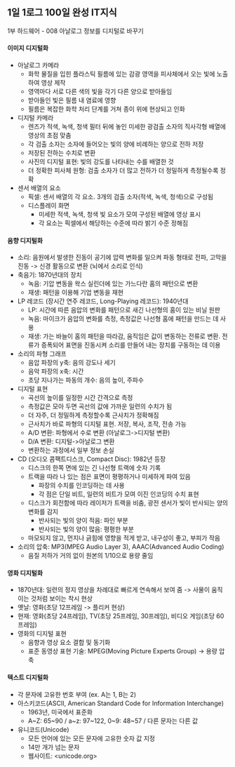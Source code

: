 ## 1일 1로그 100일 완성 IT지식

1부 하드웨어 - 008 아날로그 정보를 디지털로 바꾸기

#### 이미지 디지털화

- 아날로그 카메라
  - 화학 물질을 입힌 플라스틱 필름에 있는 감광 영역을 피사체에서 오는 빛에 노출하여 영상 제작
  - 영역마다 서로 다른 색의 빛을 각기 다른 양으로 받아들임
  - 받아들인 빛은 필름 내 염료에 영향
  - 필름은 복잡한 화학 처리 단계를 거쳐 종이 위에 현상되고 인화
- 디지털 카메라
  - 렌즈가 적색, 녹색, 청색 필터 뒤에 놓인 미세한 광검출 소자의 직사각형 배열에 영상의 초점 맞춤
  - 각 검출 소자는 소자에 들어오는 빛의 양에 비례하는 양으로 전하 저장
  - 저장된 전하는 수치로 변환
  - 사진의 디지털 표현: 빛의 강도를 나타내는 수를 배열한 것
  - 더 정확한 피사체 원형: 검출 소자가 더 많고 전하가 더 정밀하게 측정될수록 정확
- 센서 배열의 요소
  - 픽셀: 센서 배열의 각 요소. 3개의 검출 소자(적색, 녹색, 청색)으로 구성됨
  - 디스플레이 화면
    - 미세한 적색, 녹색, 청색 빛 요소가 모여 구성된 배열에 영상 표시
    - 각 요소는 픽셀에서 해당하는 수준에 따라 밝기 수준 정해짐

#### 음향 디지털화

- 소리: 음원에서 발생한 진동이 공기에 압력 변화를 일으켜 파동 형태로 전파, 고막을 진동 -> 신경 활동으로 변환 (뇌에서 소리로 인식)
- 축음기: 1870년대의 장치
  - 녹음: 기압 변동을 왁스 실린더에 있는 가느다란 홈의 패턴으로 변환
  - 재생: 패턴을 이용해 기업 변동을 재현
- LP 레코드 (장시간 연주 레코드, Long-Playing 레코드): 1940년대
  - LP: 시간에 따른 음압의 변화를 패턴으로 새긴 나선형의 홈이 있는 비닐 원판
  - 녹음: 마이크가 음압의 변화를 측정, 측정값은 나선형 홈에 패턴을 만드는 데 사용
  - 재생: 가는 바늘이 홈의 패턴을 따라감, 움직임은 값이 변동하는 전류로 변환. 전류가 증폭되어 표면을 진동시켜 소리를 만들어 내는 장치를 구동하는 데 이용
- 소리의 파형 그래프
  - 음압 파장의 y축: 음의 강도나 세기
  - 음악 파장의 x축: 시간
  - 초당 지나가는 파동의 개수: 음의 높이, 주파수
- 디지털 표현
  - 곡선의 높이를 일정한 시간 간격으로 측정
  - 측정값은 모아 두면 곡선의 값에 가까운 일련의 수치가 됨
  - 더 자주, 더 정밀하게 측정할수록 근사치가 정확해짐
  - 근사치가 바로 파형의 디지털 표현. 저장, 복사, 조작, 전송 가능
  - A/D 변환: 파형에서 수로 변환 (아날로그->디지털 변환)
  - D/A 변환: 디지털->아날로그 변환
  - 변환하는 과정에서 일부 정보 손실
- CD (오디오 콤팩트디스크, Compact Disc): 1982년 등장
  - 디스크의 한쪽 면에 있는 긴 나선형 트랙에 숫자 기록
  - 트랙을 따라 나 있는 점은 표면이 평평하거나 미세하게 파여 있음
    - 파장의 수치를 인코딩하는 데 사용
    - 각 점은 단일 비트, 일련의 비트가 모여 이진 인코딩의 수치 표현
  - 디스크가 회전함에 따라 레이저가 트랙을 비춤, 광전 센서가 빛이 반사되는 양의 변화를 감지
    - 반사되는 빛의 양이 적음: 파인 부분
    - 반사되는 빛의 양이 많음: 평평한 부분
  - 마모되지 않고, 먼지나 긁힘에 영향을 적게 받고, 내구성이 좋고, 부피가 작음
- 소리의 압축: MP3(MPEG Audio Layer 3), AAAC(Advanced Audio Coding)
  - 음질 저하가 거의 없이 원본의 1/10으로 용량 줄임
 
#### 영화 디지털화

- 1870년대: 일련의 정지 영상을 차례대로 빠르게 연속해서 보여 줌 -> 사물이 움직이는 것처럼 보이는 착시 현상
- 옛날: 영화(초당 12프레임 -> 플리커 현상)
- 현재: 영화(초당 24프레임), TV(초당 25프레임, 30프레임), 비디오 게임(초당 60프레임)
- 영화의 디지털 표현
  - 음향과 영상 요소 결합 및 동기화
  - 표준 동영상 표현 기술: MPEG(Moving Picture Experts Group) -> 용량 압축

#### 텍스트 디지털화

- 각 문자에 고유한 번호 부여 (ex. A는 1, B는 2)
- 아스키코드(ASCII, American Standard Code for Information Interchange)
  - 1963년, 미국에서 표준화
  - A~Z: 65~90 / a~z: 97~122, 0~9: 48~57 / 다른 문자는 다른 값
- 유니코드(Unicode)
  - 모든 언어에 있는 모든 문자에 고유한 숫자 값 지정
  - 14만 개가 넘는 문자
  - 웹사이트: <unicode.org>
